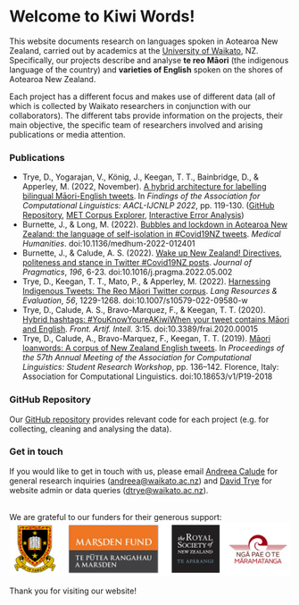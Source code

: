 # Welcome to Kiwi Words!

This website documents research on languages spoken in Aotearoa New Zealand, carried out by academics at the [University of Waikato](https://www.waikato.ac.nz/), NZ. Specifically, our projects describe and analyse **te reo Māori** (the indigenous language of the country) and **varieties of English** spoken on the shores of Aotearoa New Zealand.

Each project has a different focus and makes use of different data (all of which is collected by Waikato researchers in conjunction with our collaborators). The different tabs provide information on the projects, their main objective, the specific team of researchers involved and arising publications or media attention.

### Publications

- Trye, D., Yogarajan, V., König, J., Keegan, T. T., Bainbridge, D., & Apperley, M. (2022, November). [A hybrid architecture for labelling bilingual Māori-English tweets](https://www.dropbox.com/s/7n1t2urmsjynx3i/findings.pdf?dl=0). In *Findings of the Association for Computational Linguistics: AACL-IJCNLP 2022*, pp. 119-130. ([GitHub Repository](https://github.com/bilingual-MET/hybrid), [MET Corpus Explorer](https://bilingual-met.github.io/hybrid), [Interactive Error Analysis](https://bilingual-met.github.io/hybrid/sample))
- Burnette, J., & Long, M. (2022). [Bubbles and lockdown in Aotearoa New Zealand: the language of self-isolation in #Covid19NZ tweets](https://mh.bmj.com/content/early/2022/07/27/medhum-2022-012401). *Medical Humanities*. doi:10.1136/medhum-2022-012401
- Burnette, J., & Calude, A. S. (2022). [Wake up New Zealand! Directives, politeness and stance in Twitter #Covid19NZ posts](https://www.sciencedirect.com/science/article/abs/pii/S0378216622001266). *Journal of Pragmatics*, *196*, 6-23. doi:10.1016/j.pragma.2022.05.002
- Trye, D., Keegan, T. T., Mato, P., & Apperley, M. (2022). [Harnessing Indigenous Tweets: The Reo Māori Twitter corpus](https://link.springer.com/article/10.1007/s10579-022-09580-w). *Lang Resources & Evaluation*, *56*, 1229-1268. doi:10.1007/s10579-022-09580-w
- Trye, D., Calude, A. S., Bravo-Marquez, F., & Keegan, T. T. (2020). [Hybrid hashtags: #YouKnowYoureAKiwiWhen your tweet contains Māori and English](https://www.frontiersin.org/articles/10.3389/frai.2020.00015/full). *Front. Artif. Intell.* 3:15. doi:10.3389/frai.2020.00015
- Trye, D., Calude, A., Bravo-Marquez, F., Keegan, T. T. (2019). [Māori loanwords: A corpus of New Zealand English tweets](https://www.aclweb.org/anthology/P19-2018/). In *Proceedings of the 57th Annual Meeting of the Association for Computational Linguistics: Student Research Workshop*, pp. 136–142. Florence, Italy: Association for Computational Linguistics. doi:10.18653/v1/P19-2018 

### GitHub Repository

Our [GitHub repository](https://github.com/Waikato/kiwiwords/) provides relevant code for each project (e.g. for collecting, cleaning and analysing the data).

### Get in touch

If you would like to get in touch with us, please email [Andreea Calude](https://www.calude.net/andreea/) for general research inquiries (andreea@waikato.ac.nz) and [David Trye](https://www.cs.waikato.ac.nz/~dgt12/) for website admin or data queries (dtrye@waikato.ac.nz).

<br>We are grateful to our funders for their generous support:<br>
<img src="pics/logos_new.png" alt="The University of Waikato, Marsden Fund, Royal Society of New Zealand, Ngā Pae o te Māramatanga"/>

Thank you for visiting our website!
